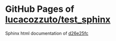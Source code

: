 GitHub Pages of [lucacozzuto/test_sphinx](https://github.com/lucacozzuto/test_sphinx.git)
===
Sphinx html documentation of [d26e25fc](https://github.com/lucacozzuto/test_sphinx/tree/d26e25fc55ecf82d3665b5b57f6b022ad62682c5)
